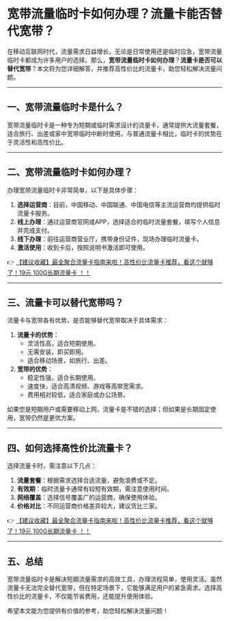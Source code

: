 # 宽带流量临时卡如何办理？流量卡能否替代宽带？

在移动互联网时代，流量需求日益增长，无论是日常使用还是临时应急，宽带流量临时卡都成为许多用户的选择。那么，**宽带流量临时卡如何办理**？**流量卡是否可以替代宽带**？本文将为您详细解答，并推荐高性价比的流量卡，助您轻松解决流量问题。

---

## 一、宽带流量临时卡是什么？

宽带流量临时卡是一种专为短期或临时需求设计的流量卡，通常提供大流量套餐，适合旅行、出差或家中宽带临时中断时使用。与普通流量卡相比，临时卡的优势在于灵活性和高性价比。

---

## 二、宽带流量临时卡如何办理？

办理宽带流量临时卡非常简单，以下是具体步骤：

1. **选择运营商**：目前，中国移动、中国联通、中国电信等主流运营商均提供临时流量卡服务。
2. **线上办理**：通过运营商官网或APP，选择适合的临时流量套餐，填写个人信息并完成支付。
3. **线下办理**：前往运营商营业厅，携带身份证件，现场办理临时流量卡。
4. **激活使用**：收到卡后，按照说明书激活即可使用。

👉 [【建议收藏】最全聚合流量卡指南来啦！高性价比流量卡推荐，看这个就够了！19元 100G长期流量卡 ！！](https://bit.ly/Liuliangka)

---

## 三、流量卡可以替代宽带吗？

流量卡与宽带各有优势，是否能够替代宽带取决于具体需求：

1. **流量卡的优势**：
   - 灵活性高，适合短期使用。
   - 无需安装，即买即用。
   - 适合移动场景，如旅行、出差。
2. **宽带的优势**：
   - 稳定性强，适合长期使用。
   - 速度快，适合高清视频、游戏等高带宽需求。
   - 费用相对较低，适合家庭或办公场景。

如果您是短期用户或需要移动上网，流量卡是不错的选择；但如果是长期固定使用，宽带仍然是更优方案。

---

## 四、如何选择高性价比流量卡？

选择流量卡时，需注意以下几点：

1. **流量套餐**：根据需求选择合适流量，避免浪费或不足。
2. **有效期**：临时流量卡通常有较短有效期，需注意使用时间。
3. **网络覆盖**：选择信号覆盖广的运营商，确保使用体验。
4. **价格对比**：不同运营商价格差异较大，建议货比三家。

👉 [【建议收藏】最全聚合流量卡指南来啦！高性价比流量卡推荐，看这个就够了！19元 100G长期流量卡 ！！](https://bit.ly/Liuliangka)

---

## 五、总结

宽带流量临时卡是解决短期流量需求的高效工具，办理流程简单，使用灵活。虽然流量卡无法完全替代宽带，但在特定场景下，它能够满足用户的紧急需求。选择高性价比的流量卡，不仅能节省费用，还能提升使用体验。

希望本文能为您提供有价值的参考，助您轻松解决流量问题！